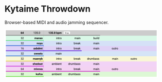 # Kytaime Throwdown
Browser-based MIDI and audio jamming sequencer.

![action shot](img/20190325--kytaime-throwdown-ui-screenshot.png)
